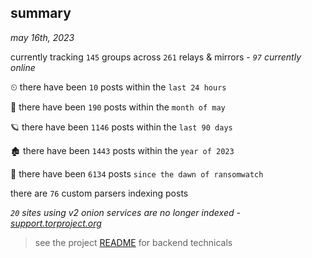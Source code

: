 
## summary
_may 16th, 2023_

currently tracking `145` groups across `261` relays & mirrors - _`97` currently online_

⏲ there have been `10` posts within the `last 24 hours`

🦈 there have been `190` posts within the `month of may`

🪐 there have been `1146` posts within the `last 90 days`

🏚 there have been `1443` posts within the `year of 2023`

🦕 there have been `6134` posts `since the dawn of ransomwatch`

there are `76` custom parsers indexing posts

_`20` sites using v2 onion services are no longer indexed - [support.torproject.org](https://support.torproject.org/onionservices/v2-deprecation/)_

> see the project [README](https://github.com/joshhighet/ransomwatch#ransomwatch--) for backend technicals

